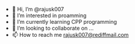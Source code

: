 - 👋 Hi, I’m @rajusk007
- 👀 I’m interested in proamming
- 🌱 I’m currently learning CPP programming 
- 💞️ I’m looking to collaborate on ...
- 📫 How to reach me rajusk007@rediffmail.com

<!---
rajusk007/rajusk007 is a ✨ special ✨ repository because its `README.md` (this file) appears on your GitHub profile.
You can click the Preview link to take a look at your changes.
--->

